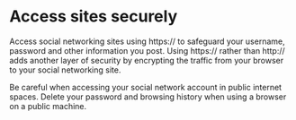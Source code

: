 [Title]: # (Access sites securely )
[Difficulty]: # (Beginner)
[Order]: # (9)

# Access sites securely

Access social networking sites using https:// to safeguard your username, password and other information you post. Using https:// rather than http:// adds another layer of security by encrypting the traffic from your browser to your social networking site. 

Be careful when accessing your social network account in public internet spaces. Delete your password and browsing history when using a browser on a public machine.